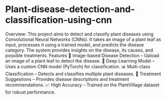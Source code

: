 # Plant-disease-detection-and-classification-using-cnn
Overview:
This project aims to detect and classify plant diseases using Convolutional Neural Networks (CNNs). It takes an image of a plant leaf as input, processes it using a trained model, and predicts the disease category. The system provides insights on the disease, its causes, and possible treatments.
Features
🌱 Image-based Disease Detection – Upload an image of a plant leaf to detect the disease.
🔬 Deep Learning Model – Uses a custom CNN model (PyTorch) for classification.
📊 Multi-class Classification – Detects and classifies multiple plant diseases.
🏥 Treatment Suggestions – Provides disease descriptions and treatment recommendations.
📈 High Accuracy – Trained on the PlantVillage dataset for robust performance.


